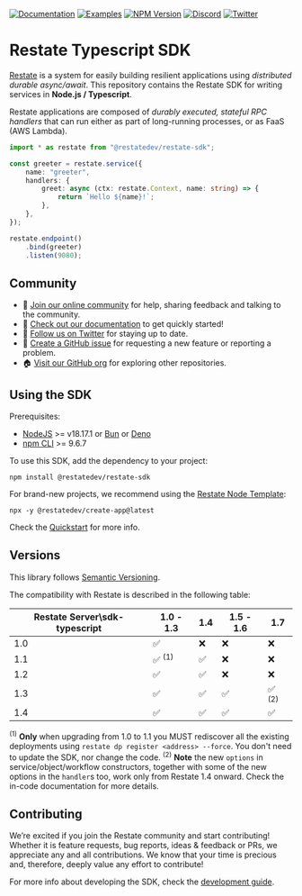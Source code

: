 [![Documentation](https://img.shields.io/badge/doc-reference-blue)](https://docs.restate.dev)
[![Examples](https://img.shields.io/badge/view-examples-blue)](https://github.com/restatedev/examples)
[![NPM Version](https://img.shields.io/npm/v/%40restatedev%2Frestate-sdk)](https://www.npmjs.com/package/@restatedev/restate-sdk)
[![Discord](https://img.shields.io/discord/1128210118216007792?logo=discord)](https://discord.gg/skW3AZ6uGd)
[![Twitter](https://img.shields.io/twitter/follow/restatedev.svg?style=social&label=Follow)](https://twitter.com/intent/follow?screen_name=restatedev)

# Restate Typescript SDK

[Restate](https://restate.dev/) is a system for easily building resilient applications using *distributed durable async/await*. This repository contains the Restate SDK for writing services in **Node.js / Typescript**.

Restate applications are composed of *durably executed, stateful RPC handlers* that can run either
as part of long-running processes, or as FaaS (AWS Lambda).

```typescript
import * as restate from "@restatedev/restate-sdk";

const greeter = restate.service({
    name: "greeter",
    handlers: {
        greet: async (ctx: restate.Context, name: string) => {
            return `Hello ${name}!`;
        },
    },
});

restate.endpoint()
    .bind(greeter)
    .listen(9080);
```

## Community

* 🤗️ [Join our online community](https://discord.gg/skW3AZ6uGd) for help, sharing feedback and talking to the community.
* 📖 [Check out our documentation](https://docs.restate.dev) to get quickly started!
* 📣 [Follow us on Twitter](https://twitter.com/restatedev) for staying up to date.
* 🙋 [Create a GitHub issue](https://github.com/restatedev/sdk-typescript/issues) for requesting a new feature or reporting a problem.
* 🏠 [Visit our GitHub org](https://github.com/restatedev) for exploring other repositories.

## Using the SDK

Prerequisites:
- [NodeJS](https://nodejs.org/en/) >= v18.17.1 or [Bun](https://bun.sh/docs/installation) or [Deno](https://deno.land/#installation)
- [npm CLI](https://docs.npmjs.com/downloading-and-installing-node-js-and-npm) >= 9.6.7

To use this SDK, add the dependency to your project:
```shell
npm install @restatedev/restate-sdk
```

For brand-new projects, we recommend using the [Restate Node Template](https://github.com/restatedev/node-template-generator):
```shell
npx -y @restatedev/create-app@latest
```

Check the [Quickstart](https://docs.restate.dev/get_started/quickstart) for more info.

## Versions

This library follows [Semantic Versioning](https://semver.org/).

The compatibility with Restate is described in the following table:

| Restate Server\sdk-typescript | 1.0 - 1.3        | 1.4 | 1.5 - 1.6 | 1.7              |
|-------------------------------|------------------|-----|-----------|------------------|
| 1.0                           | ✅                | ❌   | ❌         | ❌                |
| 1.1                           | ✅ <sup>(1)</sup> | ✅   | ❌         | ❌                |
| 1.2                           | ✅                | ✅   | ❌         | ❌                |
| 1.3                           | ✅                | ✅   | ✅         | ✅ <sup>(2)</sup> |
| 1.4                           | ✅                | ✅   | ✅         | ✅                |

<sup>(1)</sup> **Only** when upgrading from 1.0 to 1.1 you MUST rediscover all the existing deployments using `restate dp register <address> --force`. You don't need to update the SDK, nor change the code.
<sup>(2)</sup> **Note** the new `options` in service/object/workflow constructors, together with some of the new options in the `handler`s too, work only from Restate 1.4 onward. Check the in-code documentation for more details.

## Contributing

We’re excited if you join the Restate community and start contributing!
Whether it is feature requests, bug reports, ideas & feedback or PRs, we appreciate any and all contributions.
We know that your time is precious and, therefore, deeply value any effort to contribute!

For more info about developing the SDK, check the [development guide](DEVELOPMENT.md).
